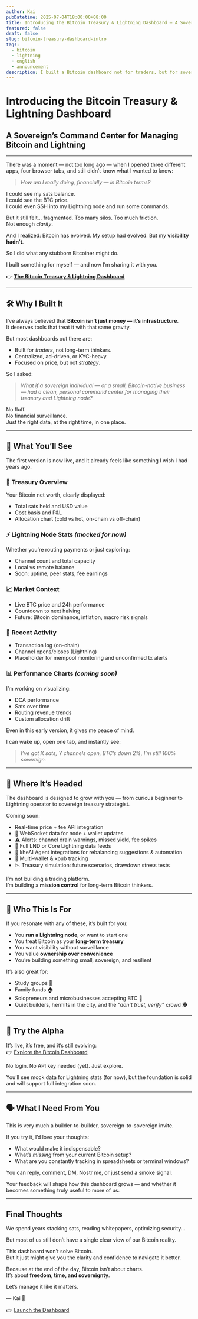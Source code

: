 ```yaml
---
author: Kai
pubDatetime: 2025-07-04T18:00:00+08:00
title: Introducing the Bitcoin Treasury & Lightning Dashboard – A Sovereign’s Command Center
featured: false
draft: false
slug: bitcoin-treasury-dashboard-intro
tags:
  - bitcoin
  - lightning
  - english
  - announcement
description: I built a Bitcoin dashboard not for traders, but for sovereign individuals and Lightning node operators. Track, manage, and visualize your BTC like a modern treasury.
---
```


# Introducing the Bitcoin Treasury & Lightning Dashboard  
## A Sovereign’s Command Center for Managing Bitcoin and Lightning

---

There was a moment — not too long ago — when I opened three different apps, four browser tabs, and still didn’t know what I wanted to know:

> *How am I really doing, financially — in Bitcoin terms?*

I could see my sats balance.  
I could see the BTC price.  
I could even SSH into my Lightning node and run some commands.

But it still felt... fragmented. Too many silos. Too much friction.  
Not enough *clarity*.

And I realized: Bitcoin has evolved. My setup had evolved. But my **visibility hadn’t**.

So I did what any stubborn Bitcoiner might do.

I built something for myself — and now I’m sharing it with you.

👉 [**The Bitcoin Treasury & Lightning Dashboard**](https://www.kheai.com/dashboard)

---

## 🛠 Why I Built It

I’ve always believed that **Bitcoin isn’t just money — it’s infrastructure**.  
It deserves tools that treat it with that same gravity.

But most dashboards out there are:
- Built for *traders*, not long-term thinkers.
- Centralized, ad-driven, or KYC-heavy.
- Focused on price, but not *strategy*.

So I asked:

> *What if a sovereign individual — or a small, Bitcoin-native business — had a clean, personal command center for managing their treasury and Lightning node?*

No fluff.  
No financial surveillance.  
Just the right data, at the right time, in one place.

---

## 🧭 What You’ll See

The first version is now live, and it already feels like something I wish I had years ago.

### 🏦 **Treasury Overview**  
Your Bitcoin net worth, clearly displayed:
- Total sats held and USD value  
- Cost basis and P&L  
- Allocation chart (cold vs hot, on-chain vs off-chain)

### ⚡ **Lightning Node Stats** *(mocked for now)*  
Whether you're routing payments or just exploring:
- Channel count and total capacity  
- Local vs remote balance  
- Soon: uptime, peer stats, fee earnings

### 📈 **Market Context**
- Live BTC price and 24h performance  
- Countdown to next halving  
- Future: Bitcoin dominance, inflation, macro risk signals

### 🧾 **Recent Activity**
- Transaction log (on-chain)  
- Channel opens/closes (Lightning)  
- Placeholder for mempool monitoring and unconfirmed tx alerts

### 📊 **Performance Charts** *(coming soon)*
I’m working on visualizing:
- DCA performance  
- Sats over time  
- Routing revenue trends  
- Custom allocation drift

Even in this early version, it gives me peace of mind.

I can wake up, open one tab, and instantly see:
> *I’ve got X sats, Y channels open, BTC’s down 2%, I’m still 100% sovereign.*

---

## 🔮 Where It’s Headed

The dashboard is designed to grow with you — from curious beginner to Lightning operator to sovereign treasury strategist.

Coming soon:
- Real-time price + fee API integration
- 🔁 WebSocket data for node + wallet updates
- ⚠️ Alerts: channel drain warnings, missed yield, fee spikes
- 📡 Full LND or Core Lightning data feeds
- 🧠 kheAI Agent integrations for rebalancing suggestions & automation
- 🧾 Multi-wallet & xpub tracking
- 📉 Treasury simulation: future scenarios, drawdown stress tests

I’m not building a trading platform.  
I’m building a **mission control** for long-term Bitcoin thinkers.

---

## 🧘 Who This Is For

If you resonate with any of these, it’s built for you:

- You **run a Lightning node**, or want to start one
- You treat Bitcoin as your **long-term treasury**
- You want visibility without surveillance
- You value **ownership over convenience**
- You’re building something small, sovereign, and resilient

It’s also great for:
- Study groups 🧠  
- Family funds 🏠  
- Solopreneurs and microbusinesses accepting BTC 🧾  
- Quiet builders, hermits in the city, and the *“don’t trust, verify”* crowd 🕵️

---

## 🧡 Try the Alpha

It’s live, it’s free, and it’s still evolving:  
👉 [Explore the Bitcoin Dashboard](https://www.kheai.com/dashboard)

No login. No API key needed (yet). Just explore.

You’ll see mock data for Lightning stats (for now), but the foundation is solid and will support full integration soon.

---

## 🗣 What I Need From You

This is very much a builder-to-builder, sovereign-to-sovereign invite.

If you try it, I’d love your thoughts:
- What would make it indispensable?
- What’s *missing* from your current Bitcoin setup?
- What are you constantly tracking in spreadsheets or terminal windows?

You can reply, comment, DM, Nostr me, or just send a smoke signal.

Your feedback will shape how this dashboard grows — and whether it becomes something truly useful to more of us.

---

## Final Thoughts

We spend years stacking sats, reading whitepapers, optimizing security...

But most of us still don’t have a single clear view of our Bitcoin reality.

This dashboard won’t solve Bitcoin.  
But it just might give you the clarity and confidence to navigate it better.

Because at the end of the day, Bitcoin isn’t about charts.  
It’s about **freedom, time, and sovereignty**.

Let’s manage it like it matters.

— Kai 🧡

👉 [Launch the Dashboard](https://www.kheai.com/dashboard)
